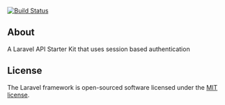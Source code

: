<p align="left">
<a href="https://api.travis-ci.org/denknows/session-based-authentication"><img src="https://api.travis-ci.org/denknows/session-based-authentication.svg" alt="Build Status"></a>
</p>

## About

A Laravel API Starter Kit that uses session based authentication


## License

The Laravel framework is open-sourced software licensed under the [MIT license](https://opensource.org/licenses/MIT).
